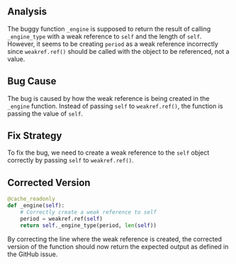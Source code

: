 ## Analysis
The buggy function `_engine` is supposed to return the result of calling `_engine_type` with a weak reference to `self` and the length of `self`. However, it seems to be creating `period` as a weak reference incorrectly since `weakref.ref()` should be called with the object to be referenced, not a value.

## Bug Cause
The bug is caused by how the weak reference is being created in the `_engine` function. Instead of passing `self` to `weakref.ref()`, the function is passing the value of `self`.

## Fix Strategy
To fix the bug, we need to create a weak reference to the `self` object correctly by passing `self` to `weakref.ref()`.

## Corrected Version
```python
@cache_readonly
def _engine(self):
    # Correctly create a weak reference to self
    period = weakref.ref(self)
    return self._engine_type(period, len(self))
``` 

By correcting the line where the weak reference is created, the corrected version of the function should now return the expected output as defined in the GitHub issue.